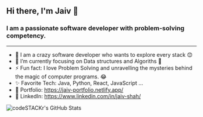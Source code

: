 ## Hi there, I'm Jaiv 👋

### I am a passionate software developer with problem-solving competency.

---

- 🔭 I am a crazy software developer who wants to explore every stack 😊
- 🌱 I’m currently focusing on Data structures and Algoriths 📔
- ⚡ Fun fact: I love Problem Solving and unravelling the mysteries behind the magic of computer programs. 😂
- :sparkles: Favorite Tech: Java, Python, React, JavaScript ... 
- 🎨 Portfolio: https://jaiv-portfolio.netlify.app/
- 🛅 LinkedIn: https://www.linkedin.com/in/jaiv-shah/

<img align="left" alt="codeSTACKr's GitHub Stats" src="https://github-readme-stats.codestackr.vercel.app/api?username=Jaiv24&show_icons=true&hide_border=true&theme=radical" />
